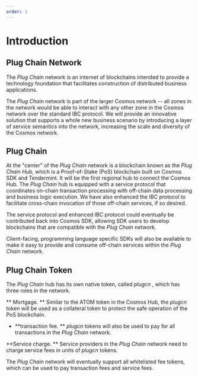 ```yaml
---
order: 1
---
```


# Introduction

## Plug Chain Network

The *Plug Chain*  network is an internet of blockchains intended to provide a technology foundation that facilitates construction of distributed business applications.

The *Plug Chain*  network is part of the larger Cosmos network -- all zones in the network would be able to interact with any other zone in the Cosmos network over the standard IBC protocol.  We will provide an innovative solution that supports a whole new business scenario by introducing a layer of service semantics into the network, increasing the scale and diversity of the Cosmos network.

## Plug Chain 

At the "center" of the *Plug Chain*  network is a blockchain known as the *Plug Chain Hub*, which is a Proof-of-Stake (PoS) blockchain built on Cosmos SDK and Tendermint.  It will be the first regional hub to connect the Cosmos Hub.  The *Plug Chain*  hub is equipped with a service protocol that coordinates on-chain transaction processing with off-chain data processing and business logic execution.  We have also enhanced the IBC protocol to facilitate cross-chain invocation of those off-chain services, if so desired.

The service protocol and enhanced IBC protocol could eventually be contributed back into Cosmos SDK, allowing SDK users to develop blockchains that are compatible with the *Plug Chain*  network.

Client-facing, programming language specific SDKs will also be available to make it easy to provide and consume off-chain services within the *Plug Chain*  network.

## Plug Chain Token

The *Plug Chain* hub has its own native token, called *plugcn* , which has three roles in the network.

** Mortgage. ** Similar to the ATOM token in the Cosmos Hub, the *plugcn* token will be used as a collateral token to protect the safe operation of the PoS blockchain.

* **transaction fee. ** *plugcn* tokens will also be used to pay for all transactions in the *Plug Chain* network.

**Service charge. ** Service providers in the *Plug Chain* network need to charge service fees in units of *plugcn* tokens.

The *Plug Chain* network will eventually support all whitelisted fee tokens, which can be used to pay transaction fees and service fees.
